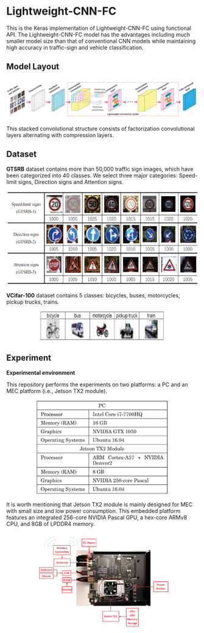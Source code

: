 # Lightweight-CNN-FC
This is the Keras implementation of Lightweight-CNN-FC using functional API. The Lightweight-CNN-FC model has the advantages including much smaller model size than that of conventional CNN models while maintaining high accuracy in traffic-sign and vehicle classification.

## Model Layout
![Layout of Lightweight-CNN-FC](https://github.com/zhoujunhao/lightweight-CNN-FC/blob/master/fig/f1.PNG)

This stacked convolutional structure consists of factorization convolutional layers alternating with compression layers.

## Dataset
**GTSRB** dataset contains more than 50,000 traffic sign images, which have been categorized into 40 classes. We select three major categories: Speed-limit signs, Direction signs and Attention signs.

<p align="center">
  <img width="550" height="250" src="https://github.com/zhoujunhao/lightweight-CNN-FC/blob/master/fig/dataset1.PNG">
</p>

**VCifar-100** dataset contains 5 classes: bicycles, buses, motorcycles, pickup trucks, trains.
<p align="center">
  <img width="330" height="80" src="https://github.com/zhoujunhao/lightweight-CNN-FC/blob/master/fig/dataset2.PNG">
</p>

## Experiment
**Experimental environment**

This repository performs the experiments on two platforms: a PC and an MEC platform (i.e., Jetson TX2 module).

<p align="center">
  <img width="350" height="250" src="https://github.com/zhoujunhao/lightweight-CNN-FC/blob/master/fig/ee.PNG">
</p>

It is worth mentioning that Jetson TX2 module is mainly designed for MEC with small size and low power consumption. This embedded platform features an integrated 256-core NVIDIA Pascal GPU, a hex-core ARMv8 CPU, and 8GB of LPDDR4 memory.

<p align="center">
  <img width="350" height="250" src="https://github.com/zhoujunhao/lightweight-CNN-FC/blob/master/fig/mec.PNG">
</p>
